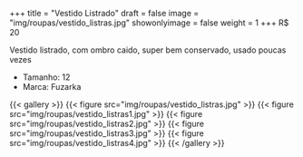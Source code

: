 +++
title = "Vestido Listrado"
draft = false
image = "img/roupas/vestido_listras.jpg"
showonlyimage = false
weight = 1
+++
<span class="price">R$ 20</span>

<!--more-->

Vestido listrado, com ombro caido, super bem conservado, usado poucas vezes

- Tamanho: 12
- Marca: Fuzarka

{{< gallery >}}
{{< figure src="img/roupas/vestido_listras.jpg" >}}
{{< figure src="img/roupas/vestido_listras1.jpg" >}}
{{< figure src="img/roupas/vestido_listras2.jpg" >}}
{{< figure src="img/roupas/vestido_listras3.jpg" >}}
{{< figure src="img/roupas/vestido_listras4.jpg" >}}
{{< /gallery >}}

